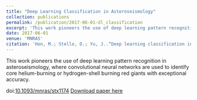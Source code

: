 ```yaml
---
title: "Deep Learning Classification in Asteroseismology"
collection: publications
permalink: /publication/2017-06-01-dl_classification
excerpt: 'This work pioneers the use of deep learning pattern recognition in asteroseismology, where convolutional neural networks are used to identify core helium-burning or hydrogen-shell burning red giants with exceptional accuracy.'
date: 2017-06-01
venue: 'MNRAS'
citation: 'Hon, M.; Stello, D.; Yu, J..“Deep learning classification in asteroseismology”2017, MNRAS, 469, 4578.'
---
```

This work pioneers the use of deep learning pattern recognition in asteroseismology, where convolutional neural networks are used to identify core helium-burning or hydrogen-shell burning red giants with exceptional accuracy.

doi:[10.1093/mnras/stx1174](https://arxiv.org/ct?url=https%3A%2F%2Fdx.doi.org%2F10.1093%2Fmnras%2Fstx1174&v=7693901f)
[Download paper here](https://arxiv.org/pdf/1705.06405)

